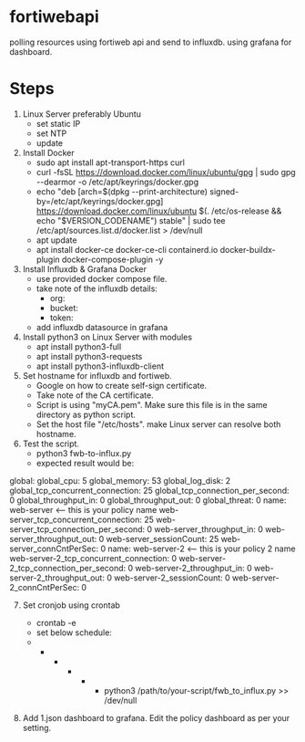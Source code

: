 # fortiwebapi
polling resources using fortiweb api and send to influxdb. using grafana for dashboard.

# Steps
1. Linux Server preferably Ubuntu
   - set static IP
   - set NTP
   - update
2. Install Docker
   - sudo apt install apt-transport-https curl
   - curl -fsSL https://download.docker.com/linux/ubuntu/gpg | sudo gpg --dearmor -o /etc/apt/keyrings/docker.gpg
   - echo "deb [arch=$(dpkg --print-architecture) signed-by=/etc/apt/keyrings/docker.gpg] https://download.docker.com/linux/ubuntu $(. /etc/os-release && echo "$VERSION_CODENAME") stable" | sudo tee /etc/apt/sources.list.d/docker.list > /dev/null
   - apt update
   - apt install docker-ce docker-ce-cli containerd.io docker-buildx-plugin docker-compose-plugin -y
3. Install Influxdb & Grafana Docker
   - use provided docker compose file.
   - take note of the influxdb details:
     - org:
     - bucket:
     - token:
   - add influxdb datasource in grafana
4. Install python3 on Linux Server with modules
   - apt install python3-full
   - apt install python3-requests
   - apt install python3-influxdb-client
5. Set hostname for influxdb and fortiweb.
   - Google on how to create self-sign certificate.
   - Take note of the CA certificate.
   - Script is using "myCA.pem". Make sure this file is in the same directory as python script.
   - Set the host file "/etc/hosts". make Linux server can resolve both hostname.
6. Test the script.
   - python3 fwb-to-influx.py
   - expected result would be:

global:
global_cpu: 5
global_memory: 53
global_log_disk: 2
global_tcp_concurrent_connection: 25
global_tcp_connection_per_second: 0
global_throughput_in: 0
global_throughput_out: 0
global_threat: 0
name: web-server <-- this is your policy name
web-server_tcp_concurrent_connection: 25
web-server_tcp_connection_per_second: 0
web-server_throughput_in: 0
web-server_throughput_out: 0
web-server_sessionCount: 25
web-server_connCntPerSec: 0
name: web-server-2 <-- this is your policy 2 name
web-server-2_tcp_concurrent_connection: 0
web-server-2_tcp_connection_per_second: 0
web-server-2_throughput_in: 0
web-server-2_throughput_out: 0
web-server-2_sessionCount: 0
web-server-2_connCntPerSec: 0

7. Set cronjob using crontab
   - crontab -e
   - set below schedule:
   - * * * * * python3 /path/to/your-script/fwb_to_influx.py >> /dev/null

8. Add 1.json dashboard to grafana. Edit the policy dashboard as per your setting.

